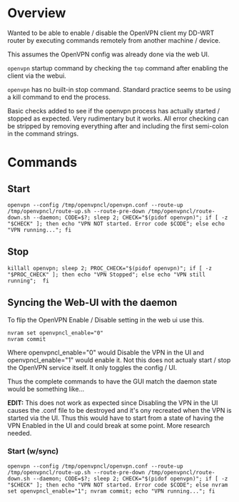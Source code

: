 # Overview
Wanted to be able to enable / disable the OpenVPN client my DD-WRT router by executing commands remotely from another machine / device.

This assumes the OpenVPN config was already done via the web UI.

`openvpn` startup command by checking the `top` command after enabling the client via the webui.

`openvpn` has no built-in stop command. Standard practice seems to be using a kill command to end the process.

Basic checks added to see if the openvpn process has actually started / stopped as expected. Very rudimentary but it works. All error checking can be stripped by removing everything after and including the first semi-colon in the command strings.

# Commands

## Start
`openvpn --config /tmp/openvpncl/openvpn.conf --route-up /tmp/openvpncl/route-up.sh --route-pre-down /tmp/openvpncl/route-down.sh --daemon; CODE=$?; sleep 2; CHECK="$(pidof openvpn)"; if [ -z "$CHECK" ]; then echo "VPN NOT started. Error code $CODE"; else echo "VPN running..."; fi`


## Stop
`killall openvpn; sleep 2; PROC_CHECK="$(pidof openvpn)"; if [ -z "$PROC_CHECK" ]; then echo "VPN Stopped"; else echo "VPN still running";  fi`


## Syncing the Web-UI with the daemon
To flip the OpenVPN Enable / Disable setting in the web ui use this.

```
nvram set openvpncl_enable="0"
nvram commit
```

Where openvpncl_enable="0" would Disable the VPN in the UI and openvpncl_enable="1" would enable it. Not this does not actualy start / stop the OpenVPN service itself. It only toggles the config / UI.

Thus the complete commands to have the GUI match the daemon state would be something like...

**EDIT:** This does not work as expected since Disabling the VPN in the UI causes the .conf file to be destroyed and it's ony recreated when the VPN is started via the UI.  Thus this would have to start from a state of having the VPN Enabled in the UI and could break at some point. More research needed.

### Start (w/sync)
```
openvpn --config /tmp/openvpncl/openvpn.conf --route-up /tmp/openvpncl/route-up.sh --route-pre-down /tmp/openvpncl/route-down.sh --daemon; CODE=$?; sleep 2; CHECK="$(pidof openvpn)"; if [ -z "$CHECK" ]; then echo "VPN NOT started. Error code $CODE"; else nvram set openvpncl_enable="1"; nvram commit; echo "VPN running..."; fi
```
